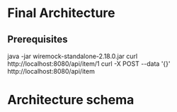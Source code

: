 # Final Architecture

## Prerequisites

java -jar wiremock-standalone-2.18.0.jar
curl http://localhost:8080/api/item/1
curl -X POST --data '{}' http://localhost:8080/api/item
# Architecture schema
